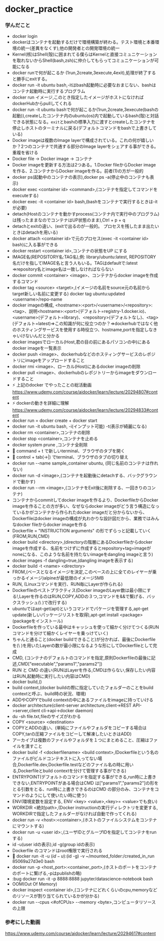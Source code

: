 # docker_practice

### 学んだこと

- docker login
- dockerはコンテナを起動するだけで環境構築が終わる。テスト環境と本番環境の統一(差異をなくす),他の開発者との開発環境の統一
- Kernel(核)はShell(殻)に囲まれてる僕らはKernelと直接コミュニケーションを取れないからShell(bash,zsh)に仲介してもらってコミュニケーションが可能になる
- docker runで何が起こるか (1run,2create,3execute,4exit),処理が終了すると勝手にexitする。
- docker run -it ubuntu bash,-itはbash起動時に必要なおまじない、bashはコンテナ起動時に実行するプログラム
- docker run イメージ,このとき指定したイメージがホストになければdockerHubからpullしてくれる
- docker run -it ubuntu bashで何が起こるか(1run,2create,3execute(bashの起動)),createしたコンテナ内のubuntu(os)内で起動しているbash(殻)と対話できる状態になる。`exit`とbashの標準入力に渡すとcreateしたコンテナを停止しホストのターミナルに戻る(デフォルトコマンドをbashで上書きしている)
- Docker imageは複数のImage layerで構成されている。これの何が嬉しいか？2つのコンテナで共通する部分のImage layerをシェアする事ができる。重複を省ける
- Docker file -> Docker image -> コンテナ
- Docker imageを更新する方法は2つある。1.Docker fileからDocker imageを作る、2.コンテナからDocker imageを作る。前者(1)の方が一般的
- docker ps(起動中のコンテナの表示),docker ps -a(停止中のコンテナも表示)
- docker exec \<container id> \<command>,(コンテナを指定してコマンドをexecuteする)
- docker exec -it \<container id> bash,(bashをコンテナで実行するときは-itが必要)
- detach(Hostのコンテナを動かすprocess(コンテナ内で実行中のプログラム)は残ったままなのでコンテナはUP状態のまま),Ctrl + p + q
- detachとexitの違い、(exitで出るのが一般的。 プロセスを残したまま出たいときはdetachを用いる)
- docker attach \<container id>で元のプロセス(exec -it \<container id> bash)に入る事ができる
- docker restart \<container id>,コンテナの状態をUP にする
- IMAGE名(REPOSITORY名:TAG名),例: library/ubuntu:latest, REPOSITORY名だけを指してIMAGE名と言う人もいる。TAGはdefaultで:latest =>repository名とimage名は一致しなければならない
- docker commit \<container> \<image>、コンテナからdocker imageを作成するコマンド
- docker tag \<source> \<target>,(イメージの名前をsource元の名前からtarget新しい名前に変更する) docker tag ubuntu:updated \<username>/repo-name
- docker imageの構成, \<hostname>:\<port>/\<username>/\<repository>:\<tag>、説明\<hostname>:\<port>(デフォルト=registry-1.docker.io)、\<username>(デフォルト=library)、\<repository>(デフォルトなし)、\<tag>(デフォルト=latest)=>この知識が何に役立つのか？=>dockerhubではなく他のホスティングサービスを使用する時役立つ、hostname,portを指定しなきゃいけないんだと分かる
- docker imagesでローカル(Host,君の目の前にあるパソコンの中)にあるdocker imageを一覧表示
- docker push \<image>、dockerhubなどのホスティングサービスのレポジトリにimageをアップロードすること
- docker rmi \<image>、ローカル(Host)にあるdocker imageの削除
- docker pull \<image>、dockerhubのレポジトリーからimageをダウンロードすること
- :zap:  上記のdocker でやったことの総活動画  <https://www.udemy.com/course/aidocker/learn/lecture/20294807#content>
- :zap: dockerの動きを詳細に理解 <https://www.udemy.com/course/aidocker/learn/lecture/20294833#content>
- docker run = docker create + docker start
- docker run -it ubuntu bash, -i(インプット可能) -t(表示が綺麗になる)
- docker rm \<container>,コンテナの削除
- docker stop \<container>,コンテナを止める
- docker system prune ,コンテナ全削除
- :wrench: command + t で新しいterminal、ブラウザのタブを開く
- :wrench: control + tab(->|) でterminal、ブラウザのタブの切り替え
- docker run --name sample_container ubuntu, (同じ名前のコンテナは作れない)
- docker run -d \<image>,(コンテナを起動後にdetachする、バックグラウンドで動かす)
- docker run --rm \<image>,(コンテナをExit後に削除する、一回きりのコンテナ)
- コンテナからcommitしてdocker imageを作るより、DockerfileからDocker imageを作ることの方が多い、なぜならdocker imageがどう言う構造になっているかがコンテナから作られたdocker imageだと分からないから、Dockerfileはdocker imageの構成が丸わかりな設計図だから、業務ではみんなdocker fileからdocker imageを作る
- Dockerfile = "INSTRUCTION arguments" の形でずらっと記載していく(FROM,RUN,CMD)
- docker build \<directory>,(directoryの階層にあるDockerfileからdocker imageを作成する、名前をつけずに作成するとrepository+tag=imageがnoneになる、このような名前を持たないimageをdangling imageと言う)
- docker images -f dangling=true,(dangling imageを表示する)
- docker build -t \<name> \<directory>
- FROM,(ベースとなるイメージを決定,このベースの上に全てのレイヤーが乗っかるイメージ)alpineが最低限のイメージ5MB
- RUN, (Linuxコマンドを実行、RUN毎にLayerが作られる)
- Dockerfileのベストプラクティス(Docker imageのLayer数は最小限にする!,Layerを作るのはRUN,COPY,ADDの３つ,コマンドを&&で繋げる、バックスラッシュ(\ )で改行する)
- ubuntuではapt-get(apt)というコマンドでパケージを管理する,apt-get update(新しいパッケージリストを取得),apt-get install \<package>(packageをインストール)
- Dockerfileを作っている最中はキャッシュを使って細かく分けてつくる(RUNコマンドを分けて細かくレイヤーを乗っけていく)
- ちゃんと通ること(docker buildできること)が分かれば、最後にDockerfileを(\ )を用いたLayerの数が最小限になるような形にしてDockerfileとして完成
- CMD, (コンテナのデフォルトのコマンドを指定,原則Dockerfileの最後に記述,CMD["executable","params1","params2"])
- RUN と CMD の違い(RUNはLayerを作る,CMDは作らない,保存したい内容はRUN,起動時に実行したい内容はCMD)
- docker build,()
- build context,(docker buildの際に指定していたフォルダーのことをbuild contextと呼ぶ、build時の状況、環境)
- ADDやCOPYでbuild contextの中にあるファイルをimageに持っていける
- docker architecture(client-server architecture,client->REST API->server,client cli->api->docker daemon)
- du -sh file.txt,fileのサイズがわかる
- COPY \<source> \<destination>
- COPYとADDの違い、(単純にファイルやフォルダをコピーする場合はCOPY,tarの圧縮ファイルをコピーして解凍したいときはADD)
- アーカイブは複数のファイルやフォルダを１つにまとめること、圧縮はファイルを潰すこと
- docker build -f \<dockerfilename> \<build context>,(Dockerfileという名のファイルがビルドコンテキストに入ってない場合,Dockerfile.dev,Dockerfile.testなどのファイル名の時に用いる,Dockerfileとbuild contextを分けて管理する事ができる)
- ENTRYPOINT(デフォルトのコマンドを指定する事ができる,run時に上書きできない,ENTRYPOINTがある場合はCMD は["params1","params2"]の形をとる引数をとる、run時に上書きできるのはCMD の部分のみ、コンテナをコマンドのようにして使いたい時に使う)
- ENV(環境変数を設定する, ENV \<key> \<value>,\<key>= \<value>でも良い)
- WORKDIR \<絶対path>,(Docker instructionの実行ディレクトリを変更する, WORKDIRで指定したフォルダーがなければ自動で作ってくれる)
- docker run -v \<host>:\<container>,(ホストのファイルシステムをコンテナにマウントする)
- docker run -u \<user id>:<group id>,(ユーザIDとグループIDを指定してコンテナをrunする)
- id -u(user idの表示),id -g(group idの表示)
- Dockerfile のコマンドはroot権限で実行される
- :bug: docker run -it -u $(id -u):$(id -g) -v ~/mounted_folder:/created_in_run 85069a27d3e0 bash
- docker run -p \<host_port>:\<container_port>,(ホストのポートをコンテナのポートに繋げる,-pはpublishの略)
- :bug docker run -it -p 8888:8888 jupyter/datascience-notebook bash
- OOM(Out Of Memory)
- docker inspect \<container id>,(コンテナにどれくらいのcpu,memoryなどのリソースが割り当てられているかが分かる)
- docker run --cpus \<#ofCPUs> --memory \<byte>,コンピュータリソースの上限


### 参考にした動画

<https://www.udemy.com/course/aidocker/learn/lecture/20294617#content>
